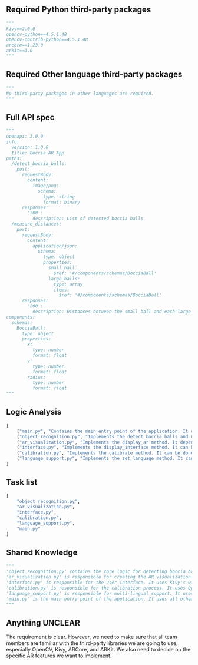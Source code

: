 ## Required Python third-party packages
```python
"""
kivy==2.0.0
opencv-python==4.5.1.48
opencv-contrib-python==4.5.1.48
arcore==1.23.0
arkit==3.0
"""
```

## Required Other language third-party packages
```python
"""
No third-party packages in other languages are required.
"""
```

## Full API spec
```python
"""
openapi: 3.0.0
info:
  version: 1.0.0
  title: Boccia AR App
paths:
  /detect_boccia_balls:
    post:
      requestBody:
        content:
          image/png:
            schema:
              type: string
              format: binary
      responses:
        '200':
          description: List of detected boccia balls
  /measure_distances:
    post:
      requestBody:
        content:
          application/json:
            schema:
              type: object
              properties:
                small_ball:
                  $ref: '#/components/schemas/BocciaBall'
                large_balls:
                  type: array
                  items:
                    $ref: '#/components/schemas/BocciaBall'
      responses:
        '200':
          description: Distances between the small ball and each large ball
components:
  schemas:
    BocciaBall:
      type: object
      properties:
        x:
          type: number
          format: float
        y:
          type: number
          format: float
        radius:
          type: number
          format: float
"""
```

## Logic Analysis
```python
[
    ("main.py", "Contains the main entry point of the application. It uses all other modules."),
    ("object_recognition.py", "Implements the detect_boccia_balls and measure_distances methods. It should be done before ar_visualization.py because ARVisualization uses the output of ObjectRecognition."),
    ("ar_visualization.py", "Implements the display_ar method. It depends on object_recognition.py."),
    ("interface.py", "Implements the display_interface method. It can be done independently."),
    ("calibration.py", "Implements the calibrate method. It can be done independently."),
    ("language_support.py", "Implements the set_language method. It can be done independently.")
]
```

## Task list
```python
[
    "object_recognition.py",
    "ar_visualization.py",
    "interface.py",
    "calibration.py",
    "language_support.py",
    "main.py"
]
```

## Shared Knowledge
```python
"""
'object_recognition.py' contains the core logic for detecting boccia balls and measuring distances. It uses OpenCV for image processing.
'ar_visualization.py' is responsible for creating the AR visualization. It uses ARCore/ARKit for AR capabilities.
'interface.py' is responsible for the user interface. It uses Kivy's widget library.
'calibration.py' is responsible for the calibration process. It uses OpenCV.
'language_support.py' is responsible for multi-lingual support. It uses Python's built-in gettext module.
'main.py' is the main entry point of the application. It uses all other modules.
"""
```

## Anything UNCLEAR
The requirement is clear. However, we need to make sure that all team members are familiar with the third-party libraries we are going to use, especially OpenCV, Kivy, ARCore, and ARKit. We also need to decide on the specific AR features we want to implement.
